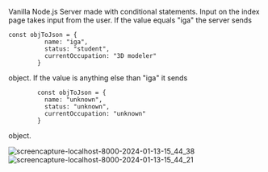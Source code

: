 Vanilla Node.js Server made with conditional statements. Input on the index page takes input from the user. If the value equals "iga" the server sends         
```
const objToJson = {
          name: "iga",
          status: "student",
          currentOccupation: "3D modeler"
        }
```
object. If the value is anything else than "iga" it sends
```
        const objToJson = {
          name: "unknown",
          status: "unknown",
          currentOccupation: "unknown"
        }
  ```
object.

![screencapture-localhost-8000-2024-01-13-15_44_38](https://github.com/PolishCrow23/vanilla-node-server/assets/139121607/d8d814c7-61b0-42ca-90f2-1de3180e64df)
![screencapture-localhost-8000-2024-01-13-15_44_21](https://github.com/PolishCrow23/vanilla-node-server/assets/139121607/652fd419-3ae2-4f55-a336-7eed643247de)
